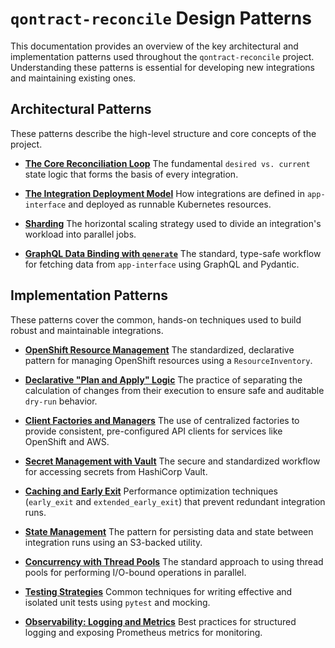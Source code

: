 # `qontract-reconcile` Design Patterns

This documentation provides an overview of the key architectural and implementation patterns used throughout the `qontract-reconcile` project. Understanding these patterns is essential for developing new integrations and maintaining existing ones.

## Architectural Patterns

These patterns describe the high-level structure and core concepts of the project.

*   **[The Core Reconciliation Loop](./reconciliation-loop.md)**
    The fundamental `desired vs. current` state logic that forms the basis of every integration.

*   **[The Integration Deployment Model](./integration-deployment-model.md)**
    How integrations are defined in `app-interface` and deployed as runnable Kubernetes resources.

*   **[Sharding](./sharding.md)**
    The horizontal scaling strategy used to divide an integration's workload into parallel jobs.

*   **[GraphQL Data Binding with `qenerate`](./gql-data-binding.md)**
    The standard, type-safe workflow for fetching data from `app-interface` using GraphQL and Pydantic.

## Implementation Patterns

These patterns cover the common, hands-on techniques used to build robust and maintainable integrations.

*   **[OpenShift Resource Management](./openshift-resource-management.md)**
    The standardized, declarative pattern for managing OpenShift resources using a `ResourceInventory`.

*   **[Declarative "Plan and Apply" Logic](./plan-and-apply-logic.md)**
    The practice of separating the calculation of changes from their execution to ensure safe and auditable `dry-run` behavior.

*   **[Client Factories and Managers](./client-factories.md)**
    The use of centralized factories to provide consistent, pre-configured API clients for services like OpenShift and AWS.

*   **[Secret Management with Vault](./secret-management.md)**
    The secure and standardized workflow for accessing secrets from HashiCorp Vault.

*   **[Caching and Early Exit](./caching-and-early-exit.md)**
    Performance optimization techniques (`early_exit` and `extended_early_exit`) that prevent redundant integration runs.

*   **[State Management](./state-management.md)**
    The pattern for persisting data and state between integration runs using an S3-backed utility.

*   **[Concurrency with Thread Pools](./concurrency-with-thread-pools.md)**
    The standard approach to using thread pools for performing I/O-bound operations in parallel.

*   **[Testing Strategies](./testing-strategies.md)**
    Common techniques for writing effective and isolated unit tests using `pytest` and mocking.

*   **[Observability: Logging and Metrics](./observability.md)**
    Best practices for structured logging and exposing Prometheus metrics for monitoring.
